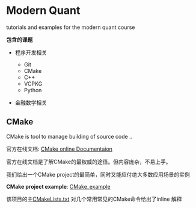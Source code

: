 # Modern Quant
tutorials and examples for the modern quant course

**包含的课题**

- 程序开发相关
    - Git
    - CMake
    - C++ 
    - VCPKG
    - Python

- 金融数学相关


## CMake
CMake is tool to manage building of source code ..

官方在线文档: [CMake online Documentaion](https://cmake.org/cmake/help/latest/index.html)

官方在线文档是了解CMake的最权威的途径。但内容庞杂，不易上手。

我们给出一个CMake project的最简单，同时又能应付绝大多数应用场景的实例

**CMake project example**: [CMake_example](CMake_example)

该项目的主[CMakeLists.txt](CMakeLists.txt) 对几个常用常见的CMake命令给出了inline 解释
